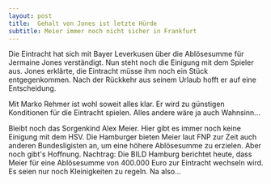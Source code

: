```yaml
---
layout: post
title:  Gehalt von Jones ist letzte Hürde
subtitle: Meier immer noch nicht sicher in Frankfurt
---
```


Die Eintracht hat sich mit Bayer Leverkusen über die Ablösesumme für Jermaine Jones verständigt. Nun steht noch die Einigung mit dem Spieler aus. Jones erklärte, die Eintracht müsse ihm noch ein Stück entgegenkommen. Nach der Rückkehr aus seinem Urlaub hofft er auf eine Entscheidung.

Mit Marko Rehmer ist wohl soweit alles klar. Er wird zu günstigen Konditionen für die Eintracht spielen. Alles andere wäre ja auch Wahnsinn...

Bleibt noch das Sorgenkind Alex Meier. Hier gibt es immer noch keine Einigung mit dem HSV. Die Hamburger bieten Meier laut FNP zur Zeit auch anderen Bundesligisten an, um eine höhere Ablösesumme zu erzielen. Aber noch gibt's Hoffnung. Nachtrag: Die BILD Hamburg berichtet heute, dass Meier für eine Ablösesumme von 400.000 Euro zur Eintracht wechseln wird. Es seien nur noch Kleinigkeiten zu regeln. Na also...
